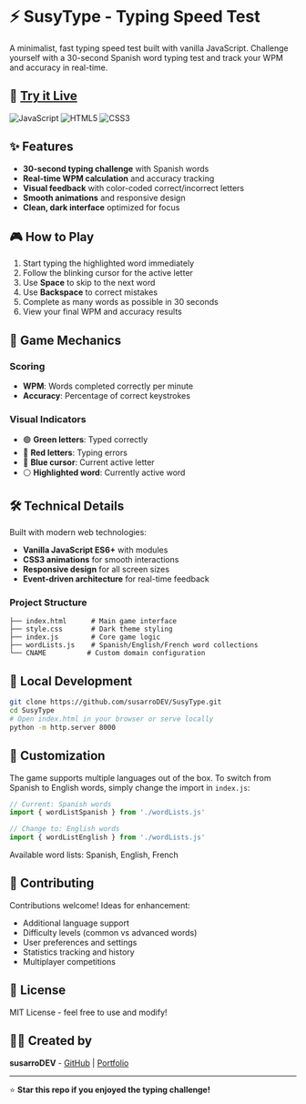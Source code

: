 # ⚡ SusyType - Typing Speed Test

A minimalist, fast typing speed test built with vanilla JavaScript. Challenge yourself with a 30-second Spanish word typing test and track your WPM and accuracy in real-time.

## 🚀 [Try it Live](https://type.susarro.dev)

![JavaScript](https://img.shields.io/badge/JavaScript-F7DF1E?logo=javascript&logoColor=black)
![HTML5](https://img.shields.io/badge/HTML5-E34F26?logo=html5&logoColor=white)
![CSS3](https://img.shields.io/badge/CSS3-1572B6?logo=css3&logoColor=white)

## ✨ Features

- **30-second typing challenge** with Spanish words
- **Real-time WPM calculation** and accuracy tracking
- **Visual feedback** with color-coded correct/incorrect letters
- **Smooth animations** and responsive design
- **Clean, dark interface** optimized for focus

## 🎮 How to Play

1. Start typing the highlighted word immediately
2. Follow the blinking cursor for the active letter
3. Use **Space** to skip to the next word
4. Use **Backspace** to correct mistakes
5. Complete as many words as possible in 30 seconds
6. View your final WPM and accuracy results

## 🎯 Game Mechanics

### Scoring
- **WPM**: Words completed correctly per minute
- **Accuracy**: Percentage of correct keystrokes

### Visual Indicators
- 🟢 **Green letters**: Typed correctly
- 🔴 **Red letters**: Typing errors
- 🔵 **Blue cursor**: Current active letter
- ⚪ **Highlighted word**: Currently active word

## 🛠️ Technical Details

Built with modern web technologies:
- **Vanilla JavaScript ES6+** with modules
- **CSS3 animations** for smooth interactions
- **Responsive design** for all screen sizes
- **Event-driven architecture** for real-time feedback

### Project Structure
```
├── index.html      # Main game interface
├── style.css       # Dark theme styling
├── index.js        # Core game logic
├── wordLists.js    # Spanish/English/French word collections
└── CNAME          # Custom domain configuration
```

## 🔧 Local Development

```bash
git clone https://github.com/susarroDEV/SusyType.git
cd SusyType
# Open index.html in your browser or serve locally
python -m http.server 8000
```

## 🌟 Customization

The game supports multiple languages out of the box. To switch from Spanish to English words, simply change the import in `index.js`:

```javascript
// Current: Spanish words
import { wordListSpanish } from './wordLists.js'

// Change to: English words  
import { wordListEnglish } from './wordLists.js'
```

Available word lists: Spanish, English, French

## 🤝 Contributing

Contributions welcome! Ideas for enhancement:
- Additional language support
- Difficulty levels (common vs advanced words)
- User preferences and settings
- Statistics tracking and history
- Multiplayer competitions

## 📄 License

MIT License - feel free to use and modify!

## 👨‍💻 Created by

**susarroDEV** - [GitHub](https://github.com/susarroDEV) | [Portfolio](https://susarro.dev)

---

⭐ **Star this repo if you enjoyed the typing challenge!**
